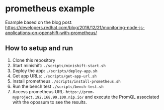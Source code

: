 # prometheus example

Example based on the blog post: https://developers.redhat.com/blog/2018/12/21/monitoring-node-js-applications-on-openshift-with-prometheus/

## How to setup and run 

1. Clone this repository
2. Start minishift: `./scripts/minishift-start.sh`
3. Deploy the app:  `./scripts/deploy-app.sh`
4. Get app URLs: `./scripts/get-app-url.sh`
5. Install prometheus `./scripts/install-prometheus.sh`
6. Run the bench test `./scripts/bench-test.sh`
7. Access prometheus URL: `https://prom-myproject.192.168.99.100.nip.io/` and execute the PromQL associated with the opossum to see the results.

